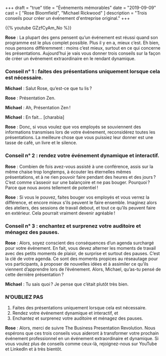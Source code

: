 +++
draft 		= "true"
title 		= "Événements mémorables"
date		= "2019-09-09"
cast		= [ "Rose Bloomfield", "Michael Rickwood" ]
description = "Trois conseils pour créer un événement d'entreprise original."
+++

{{% youtube GZzfCyAm_No %}}

**Rose** : La plupart des gens pensent qu’un événement est réussi quand son programme est le plus complet possible. Plus il y en a, mieux c’est. Eh bien, nous pensons différemment : moins c’est mieux, surtout en ce qui concerne les présentations. Aujourd’hui je vais vous donner trois conseils sur la façon de créer un événement extraordinaire en le rendant dynamique.

### Conseil n° 1 : faites des présentations uniquement lorsque cela est nécessaire.

**Michael** : Salut Rose, qu’est-ce que tu lis ? 
 
**Rose** : Présentation Zen. 
 
**Michael** : Ah, Présentation Zen ! 
 
**Michael** : En fait… [charabia]
 
**Rose** : Donc, si vous voulez que vos employés se souviennent des informations transmises lors de votre événement, reconsidérez toutes les présentations. La meilleure chose que vous puissiez leur donner est une tasse de café, un livre et le silence.

### Conseil n° 2 : rendez votre événement dynamique et interactif.

**Rose** : Combien de fois avez-vous assisté à une conférence, assis sur la même chaise trop longtemps, à écouter les éternelles mêmes présentations, et à ne rien pouvoir faire pendant des heures et des jours ? C’est comme s’asseoir sur une balançoire et ne pas bouger. Pourquoi ? Parce que nous avons tellement de potentiel !
 
**Rose** : Si vous le pouvez, faites bouger vos employés et vous verrez la différence, et encore mieux s’ils peuvent le faire ensemble. Imaginez alors des ateliers, des sessions de travail debout, et tout ce qu’ils peuvent faire en extérieur. Cela pourrait vraiment devenir agréable !

### Conseil n° 3 : enchantez et surprenez votre auditoire et ménagez des pauses.
 
**Rose** : Alors, soyez conscient des conséquences d’un agenda surchargé pour votre événement. En fait, vous devez alterner les moments de travail avec des petits moments de plaisir, de surprise et surtout des pauses. C’est la clé de votre agenda. Ce sont des moments propices au réseautage pour vos participants, à proposer de nouvelles idées et à assimiler ce qu’ils viennent d’apprendre lors de l’événement. Alors, Michael, qu’as-tu pensé de cette dernière présentation ?
 
**Michael** : Tu sais quoi ? Je pense que c’était plutôt très bien.
 
### N’OUBLIEZ PAS

1. Faites des présentations uniquement lorsque cela est nécessaire.
2. Rendez votre événement dynamique et interactif, et
3. Enchantez et surprenez votre auditoire et ménagez des pauses.

**Rose** : Alors, merci de suivre The Business Presentation Revolution. Nous espérons que ces trois conseils vous aideront à transformer votre prochain événement professionnel en un événement extraordinaire et dynamique. Si vous voulez plus de conseils comme ceux-là, rejoignez-nous sur YouTube et LinkedIn et à très bientôt.